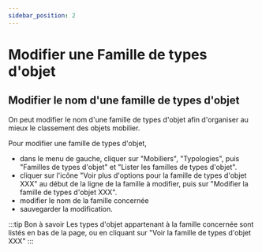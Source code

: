 ```yaml
---
sidebar_position: 2
---
```


# Modifier une Famille de types d'objet

## Modifier le nom d'une famille de types d'objet

On peut modifier le nom d'une famille de types d'objet afin d'organiser au mieux le classement des objets mobilier.

Pour modifier une famille de types d'objet,

-   dans le menu de gauche, cliquer sur "Mobiliers", "Typologies", puis "Familles de types d'objet" et "Lister les familles de types d'objet".
-   cliquer sur l'icône "Voir plus d'options pour la famille de types d'objet XXX" au début de la ligne de la famille à modifier, puis sur "Modifier la famille de types d'objet XXX".
-   modifier le nom de la famille concernée
-   sauvegarder la modification.

:::tip Bon à savoir
Les types d'objet appartenant à la famille concernée sont listés en bas de la page, ou en cliquant sur "Voir la famille de types d'objet XXX"
:::

